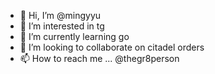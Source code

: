 - 👋 Hi, I’m @mingyyu
- 👀 I’m interested in tg
- 🌱 I’m currently learning go
- 💞️ I’m looking to collaborate on citadel orders
- 📫 How to reach me ... @thegr8person

<!---
mingyyu/mingyyu is a ✨ special ✨ repository because its `README.md` (this file) appears on your GitHub profile.
You can click the Preview link to take a look at your changes.
--->
